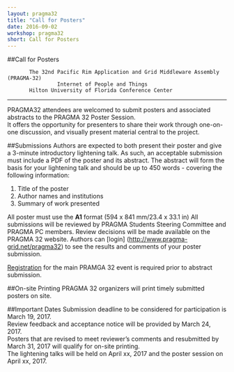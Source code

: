 ```yaml
---
layout: pragma32
title: "Call for Posters"
date: 2016-09-02
workshop: pragma32
short: Call for Posters
---
```


##Call for Posters

           The 32nd Pacific Rim Application and Grid Middleware Assembly (PRAGMA-32)  
                    Internet of People and Things  
           Hilton University of Florida Conference Center  


---
PRAGMA32 attendees are welcomed to submit posters and associated abstracts to the PRAGMA 32 Poster Session.  
It offers the opportunity for presenters to share their work through one-on-one discussion, and visually present material central to the project.

##Submissions
Authors are expected to both present their poster and give a 3-minute introductory lightening talk. As such, an acceptable submission must include a PDF of the poster and its abstract. The abstract will form the basis for your lightening talk and should be up to 450 words - covering the following information:  

1.  Title of the poster 
1.  Author names and institutions 
1.  Summary of work presented  

All poster must use the **A1** format (594 x 841 mm/23.4 x 33.1 in)
All submissions will be reviewed by PRAGMA Students Steering Committee and PRAGMA PC members. Review decisions will be made available on the PRAGMA 32 website. Authors can [login] (http://www.pragma-grid.net/pragma32) to see the results and comments of your poster submission.


[Registration](http://www.pragma-grid.net/pragma32-registration/) for the main PRAMGA 32 event is required prior to abstract submission. 

##On-site Printing
PRAGMA 32 organizers will print timely submitted posters on site. 

##Important Dates
Submission deadline to be considered for participation is March 19, 2017.  
Review feedback and acceptance notice will be provided by March 24, 2017.  
Posters that are revised to meet reviewer’s comments and resubmitted by March 31, 2017 will qualify for on-site printing.  
The lightening talks will be held on April xx, 2017 and the poster session on April xx, 2017.  
